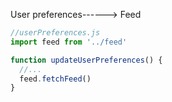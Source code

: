User preferences------>   Feed


```js
//userPreferences.js
import feed from '../feed'

function updateUserPreferences() {
  //...
  feed.fetchFeed()
}

```